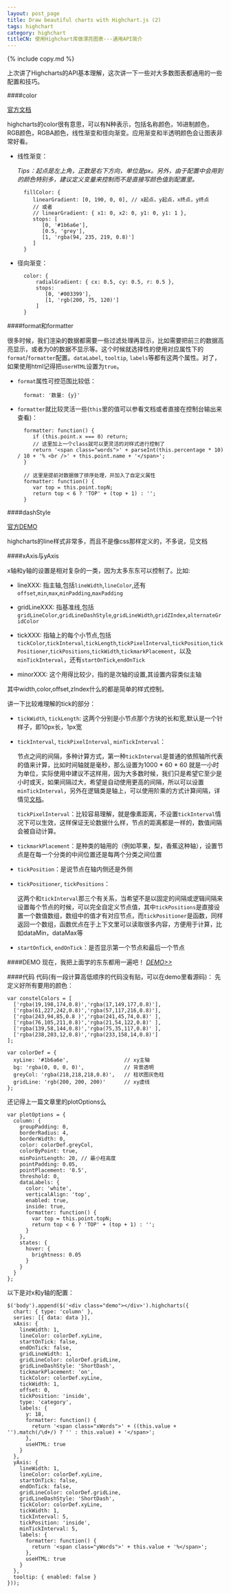 ```yaml
---
layout: post_page
title: Draw beautiful charts with Highchart.js (2)
tags: highchart
category: highchart
titleCN: 使用Highchart库做漂亮图表---通用API简介
---
```


{% include copy.md %}

上次讲了Highcharts的API基本理解，这次讲一下一些对大多数图表都通用的一些配置和技巧。

####color

[官方文档](http://www.highcharts.com/docs/chart-design-and-style/colors)


highcharts的color很有意思，可以有N种表示，包括名称颜色，16进制颜色，RGB颜色，RGBA颜色，线性渐变和径向渐变。应用渐变和半透明颜色会让图表非常好看。


- 线性渐变：

  _Tips：起点是左上角，正数是右下方向，单位是px。另外，由于配置中会用到的颜色特别多，建议定义变量来控制而不是直接写颜色值到配置里。_

        fillColor: {
           linearGradient: [0, 190, 0, 0], // x起点，y起点，x终点，y终点
           // 或者
           // linearGradient: { x1: 0, x2: 0, y1: 0, y1: 1 },
           stops: [
              [0, '#1b6a6e'],
              [0.5, 'grey'],
              [1, 'rgba(94, 235, 219, 0.8)']
           ]
        }

- 径向渐变：

        color: {
            radialGradient: { cx: 0.5, cy: 0.5, r: 0.5 },
            stops:
               [0, '#003399'],
               [1, 'rgb(200, 75, 120)']
            ]
        }


####format和formatter

  很多时候，我们渲染的数据都需要一些过滤处理再显示，比如需要把前三的数据高亮显示，或者为0的数据不显示等。这个时候就选择性的使用对应属性下的`format`/`formatter`配置。`dataLabel`, `tooltip`, `labels`等都有这两个属性。对了，如果使用html记得把`userHTML`设置为`true`。
  
- `format`属性可控范围比较低：

        format: '数量: {y}'

- `formatter`就比较灵活一些(`this`里的值可以参看文档或者直接在控制台输出来查看)：

        formatter: function() {
           if (this.point.x === 0) return;
           // 这里加上一个class就可以更灵活的对样式进行控制了
           return '<span class="words">' + parseInt(this.percentage * 10) / 10 + '% <br />' + this.point.name + '</span>';
        }
      
        // 这里是提前对数据做了排序处理，并加入了自定义属性
        formatter: function() {
           var top = this.point.topN;
           return top < 6 ? 'TOP' + (top + 1) : '';
        }

####dashStyle

[官方DEMO](http://jsfiddle.net/gh/get/jquery/1.7.1/highslide-software/highcharts.com/tree/master/samples/highcharts/plotoptions/series-dashstyle-all/)

highcharts的line样式非常多，而且不是像css那样定义的，不多说，见文档


####xAxis与yAxis

x轴和y轴的设置是相对复杂的一类，因为太多东东可以控制了。比如:

- lineXXX:      指主轴,包括`lineWidth`,`lineColor`,还有`offset`,`min`,`max`,`minPadding`,`maxPadding`

- gridLineXXX:  指基准线,包括`gridLineColor`,`gridLineDashStyle`,`gridLineWidth`,`gridZIndex`,`alternateGridColor`

- tickXXX:      指轴上的每个小节点,包括`tickColor`,`tickInterval`,`tickLength`,`tickPixelInterval`,`tickPosition`,`tickPositioner`,`tickPositions`,`tickWidth`,`tickmarkPlacement`，以及`minTickInterval`，还有`startOnTick`,`endOnTick`

- minorXXX:     这个用得比较少，指的是次轴的设置,其设置内容类似主轴


其中width,color,offset,zIndex什么的都是简单的样式控制。

讲一下比较难理解的tick的部分：
- `tickWidth`, `tickLength`: 这两个分别是小节点那个方块的长和宽,默认是一个针样子，即10px长，1px宽

- `tickInterval`, `tickPixelInterval`, `minTickInterval`：

  节点之间的间隔，多种计算方式，第一种`tickInterval`是普通的依照轴所代表的值来计算，比如时间轴就是毫秒，那么设置为1000 * 60 * 60 就是一小时为单位，实际使用中建议不这样用，因为大多数时候，我们只是希望它至少是小时或天，如果间隔过大，希望是自动使用更高的间隔，所以可以设置`minTickInterval`，另外在逻辑类是轴上，可以使用阶乘的方式计算间隔，详情见[文档](http://api.highcharts.com/highcharts#xAxis.tickInterval)。

  `tickPixelInterval`：比较容易理解，就是像素距离，不设置`tickInterval`情况下可以生效，这样保证无论数据什么样，节点的距离都是一样的，数值间隔会被自动计算。

- `tickmarkPlacement`：是种类的轴用的（例如苹果，梨，香蕉这种轴），设置节点是在每一个分类的中间位置还是每两个分类之间位置

- `tickPosition`：是说节点在轴内侧还是外侧

- `tickPositioner`, `tickPositions`：

  这两个和`tickInterval`那三个有关系，当希望不是以固定的间隔或逻辑间隔来设置每个节点的时候，可以完全自定义节点值，其中`tickPositions`是直接设置一个数值数组，数组中的值才有对应节点，而`tickPositioner`是函数，同样返回一个数组，函数优点在于上下文里可以读取很多内容，方便用于计算，比如dataMin，dataMax等

- `startOnTick`, `endOnTick`：是否显示第一个节点和最后一个节点


####DEMO
现在，我把上面学的东东都用一遍吧！
[_DEMO>>_](/demo/2014-06-13-Draw-Beautiful-Charts-with-HighchartsJs-2/index.html)


####代码
代码(有一段计算高低顺序的代码没有贴，可以在demo里看源码)：
先定义好所有要用的颜色：

    var constelColors = [
      ['rgba(19,198,174,0.8)','rgba(17,149,177,0.8)'],
      ['rgba(61,227,242,0.8)','rgba(57,117,216,0.8)'],
      ['rgba(243,94,85,0.8 )','rgba(241,45,74,0.8)' ],
      ['rgba(76,105,211,0.8)','rgba(21,54,122,0.8)' ],
      ['rgba(139,58,144,0.8)','rgba(75,35,117,0.8)' ],
      ['rgba(238,203,12,0.8)','rgba(233,158,14,0.8)']
    ];

    var colorDef = {
      xyLine: '#1b6a6e',                  // xy主轴
      bg: 'rgba(0, 0, 0, 0)',             // 背景透明
      greyCol: 'rgba(218,218,218,0.8)',   // 柱状图灰色柱
      gridLine: 'rgb(200, 200, 200)'      // xy虚线
    };

还记得上一篇文章里的plotOptions么

    var plotOptions = {
      column: {
        groupPadding: 0,
        borderRadius: 4,
        borderWidth: 0,
        color: colorDef.greyCol,
        colorByPoint: true,
        minPointLength: 20, // 最小柱高度
        pointPadding: 0.05,
        pointPlacement: '0.5',
        threshold: 0,
        dataLabels: {
          color: 'white',
          verticalAlign: 'top',
          enabled: true,
          inside: true,
          formatter: function() {
            var top = this.point.topN;
            return top < 6 ? 'TOP' + (top + 1) : '';
          }
        },
        states: {
          hover: {
            brightness: 0.05
          }
        }
      }
    };

以下是对x和y轴的配置：

    $('body').append($('<div class="demo"></div>').highcharts({
      chart: { type: 'column' },
      series: [{ data: data }],
      xAxis: {
        lineWidth: 1,
        lineColor: colorDef.xyLine,
        startOnTick: false,
        endOnTick: false,
        gridLineWidth: 1,
        gridLineColor: colorDef.gridLine,
        gridLineDashStyle: 'ShortDash',
        tickmarkPlacement: 'on',
        tickColor: colorDef.xyLine,
        tickWidth: 1,
        offset: 0,
        tickPosition: 'inside',
        type: 'category',
        labels: {
          y: 18,
          formatter: function() {
            return '<span class="xWords">' + ((this.value + '').match(/\d+/) ? '' : this.value) + '</span>';
          },
          useHTML: true
        }
      },
      yAxis: {
        lineWidth: 1,
        lineColor: colorDef.xyLine,
        startOnTick: false,
        endOnTick: false,
        gridLineColor: colorDef.gridLine,
        gridLineDashStyle: 'ShortDash',
        tickColor: colorDef.xyLine,
        tickWidth: 1,
        tickInterval: 5,
        tickPosition: 'inside',
        minTickInterval: 5,
        labels: {
          formatter: function() {
            return '<span class="yWords">' + this.value + '%</span>';
          },
          useHTML: true
        }
      },
      tooltip: { enabled: false }
    }));

